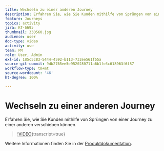 ```yaml
---
title: Wechseln zu einer anderen Journey
description: Erfahren Sie, wie Sie Kunden mithilfe von Sprüngen von einer Journey zu einer anderen verschieben können.
feature: Journeys
topics: activity
jira: KT-6695
thumbnail: 330560.jpg
audience: user
doc-type: video
activity: use
team: PM
role: User, Admin
exl-id: 185c5c83-5444-4592-b113-732ee561f55a
source-git-commit: 9db2765ee5e9520280711a6b1fe3c618963f6f87
workflow-type: tm+mt
source-wordcount: '46'
ht-degree: 100%

---
```


# Wechseln zu einer anderen Journey

Erfahren Sie, wie Sie Kunden mithilfe von Sprüngen von einer Journey zu einer anderen verschieben können.

>[!VIDEO](https://video.tv.adobe.com/v/330560?learn=on){transcript=true}

Weitere Informationen finden Sie in der [Produktdokumentation](https://experienceleague.adobe.com/docs/journeys/using/building-journeys/about-journey-building/action-activities/jump.html?lang=de#building-journeys).
